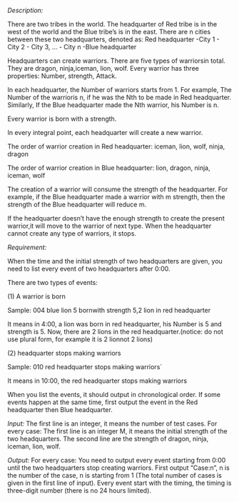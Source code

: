 *Description:*

There are two tribes in the world. The headquarter of Red tribe is in the west of the world and the Blue tribe’s is in the east. There are n cities between these two headquarters, denoted as:
Red headquarter -City 1 - City 2 - City 3, …  - City n -Blue headquarter

 

Headquarters can create warriors. There are five types of warriorsin total. They are dragon, ninja,iceman, lion, wolf. Every warrior has three properties: Number, strength, Attack.

 

In each headquarter, the Number of warriors starts from 1. For example, The Number of the warrioris n, if he was the Nth to be made in Red headquarter. Similarly, If the Blue headquarter made the Nth warrior, his Number is n.

 

Every warrior is born with a strength.

 

In every integral point, each headquarter will create a new warrior.

The order of warrior creation in Red headquarter: iceman, lion, wolf, ninja, dragon

The order of warrior creation in Blue headquarter: lion, dragon, ninja, iceman, wolf

 

The creation of a warrior will consume the strength of the headquarter. For example, if the Blue headquarter made a warrior with m strength, then the strength of the Blue headquarter will reduce m.

 

If the headquarter doesn’t have the enough strength to create the present warrior,it will move to the warrior of next type. When the headquarter cannot create any type of warriors, it stops.

 

*Requirement:*

When the time and the initial strength of two headquarters are given, you need to list every event of two headquarters after 0:00.

There are two types of events:

(1)  A warrior is born

Sample:  004 blue lion 5 bornwith strength 5,2 lion in red headquarter

It means in 4:00, a lion was born in red headquarter, his Number is 5 and strength is 5. Now, there are 2 lions in the red headquarter.(notice: do not use plural form, for example it is 2 lionnot 2 lions)

(2)  headquarter stops making warriors

Sample: 010 red headquarter stops making warriors`

It means in 10:00, the red headquarter stops making warriors

 

When you list the events, it should output in chronological order. If some events happen at the same time, first output the event in the Red headquarter then Blue headquarter.

 

*Input:*
The first line is an integer, it means the number of test cases.
For every case:
The first line is an integer M, it means the initial strength of the two headquarters.
The second line are the strength of dragon, ninja, iceman, lion, wolf.

*Output:*
For every case:
You need to output every event starting from 0:00 until the two headquarters stop creating warriors.
First output “Case:n”, n is the number of the case, n is starting from 1 (The total number of cases is given in the first line of input).
Every event start with the timing, the timing is three-digit number (there is no 24 hours limited).

